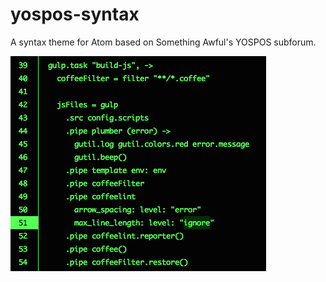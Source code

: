# yospos-syntax

A syntax theme for Atom based on Something Awful's YOSPOS subforum.

![Screenshot](./screenshot.png)
